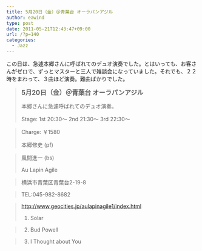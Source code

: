```yaml
---
title: 5月20日（金）＠青葉台 オーラパンアジル
author: eawind
type: post
date: 2011-05-21T12:43:47+09:00
url: /?p=140
categories:
  - Jazz
---
```

この日は、急遽本郷さんに呼ばれてのデュオ演奏でした。とはいっても、お客さんがゼロで、ずっとマスターと三人で雑談会になっていました。それでも、２２時をまわって、３曲ほど演奏。難曲ばかりでした。

> **<big>5月20日（金）＠青葉台 オーラパンアジル</big>**
>
> 本郷さんに急遽呼ばれてのデュオ演奏。
>
> Stage: 1st 20:30〜 2nd 21:30〜 3rd 22:30〜

> Charge: ￥1580
>
> 本郷修史 (pf)

> 風間進一 (bs)
>
> Au Lapin Agile

> 横浜市青葉区青葉台2-19-8

> TEL:045-982-8682

> http://www.geocities.jp/aulapinagile1/index.html
>
> 1. Solar

> 2. Bud Powell

> 3. I Thought about You
